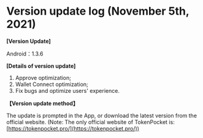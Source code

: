 # Version update log (November 5th, 2021)

**\[Version Update]**

Android：1.3.6

&#x20;

**\[Details of version update]**

1. Approve optimization;
2. Wallet Connect optimization;
3. Fix bugs and optimize users' experience.

&#x20;

**【Version update method】**‌

The update is prompted in the App, or download the latest version from the official website. (Note: The only official website of TokenPocket is: [https://tokenpocket.pro/](https://tokenpocket.pro/))
